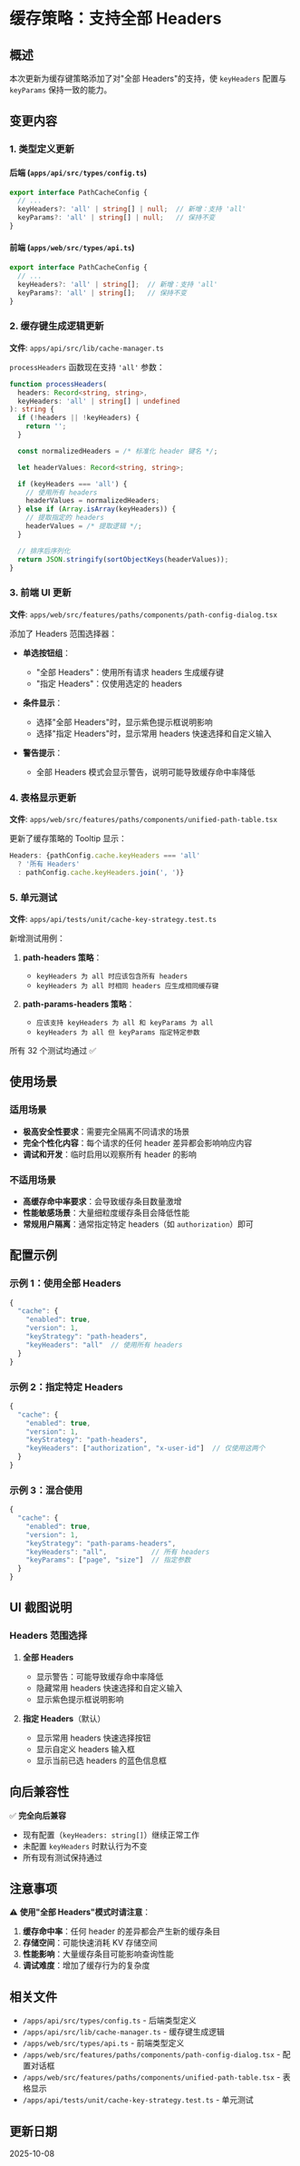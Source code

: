 # 缓存策略：支持全部 Headers

## 概述

本次更新为缓存键策略添加了对"全部 Headers"的支持，使 `keyHeaders` 配置与 `keyParams` 保持一致的能力。

## 变更内容

### 1. 类型定义更新

#### 后端 (`apps/api/src/types/config.ts`)

```typescript
export interface PathCacheConfig {
  // ...
  keyHeaders?: 'all' | string[] | null;  // 新增：支持 'all'
  keyParams?: 'all' | string[] | null;   // 保持不变
}
```

#### 前端 (`apps/web/src/types/api.ts`)

```typescript
export interface PathCacheConfig {
  // ...
  keyHeaders?: 'all' | string[];  // 新增：支持 'all'
  keyParams?: 'all' | string[];   // 保持不变
}
```

### 2. 缓存键生成逻辑更新

**文件**: `apps/api/src/lib/cache-manager.ts`

`processHeaders` 函数现在支持 `'all'` 参数：

```typescript
function processHeaders(
  headers: Record<string, string>, 
  keyHeaders: 'all' | string[] | undefined
): string {
  if (!headers || !keyHeaders) {
    return '';
  }

  const normalizedHeaders = /* 标准化 header 键名 */;

  let headerValues: Record<string, string>;

  if (keyHeaders === 'all') {
    // 使用所有 headers
    headerValues = normalizedHeaders;
  } else if (Array.isArray(keyHeaders)) {
    // 提取指定的 headers
    headerValues = /* 提取逻辑 */;
  }

  // 排序后序列化
  return JSON.stringify(sortObjectKeys(headerValues));
}
```

### 3. 前端 UI 更新

**文件**: `apps/web/src/features/paths/components/path-config-dialog.tsx`

添加了 Headers 范围选择器：

- **单选按钮组**：
  - "全部 Headers"：使用所有请求 headers 生成缓存键
  - "指定 Headers"：仅使用选定的 headers

- **条件显示**：
  - 选择"全部 Headers"时，显示紫色提示框说明影响
  - 选择"指定 Headers"时，显示常用 headers 快速选择和自定义输入

- **警告提示**：
  - 全部 Headers 模式会显示警告，说明可能导致缓存命中率降低

### 4. 表格显示更新

**文件**: `apps/web/src/features/paths/components/unified-path-table.tsx`

更新了缓存策略的 Tooltip 显示：

```typescript
Headers: {pathConfig.cache.keyHeaders === 'all' 
  ? '所有 Headers' 
  : pathConfig.cache.keyHeaders.join(', ')}
```

### 5. 单元测试

**文件**: `apps/api/tests/unit/cache-key-strategy.test.ts`

新增测试用例：

1. **path-headers 策略**：
   - `keyHeaders 为 all 时应该包含所有 headers`
   - `keyHeaders 为 all 时相同 headers 应生成相同缓存键`

2. **path-params-headers 策略**：
   - `应该支持 keyHeaders 为 all 和 keyParams 为 all`
   - `keyHeaders 为 all 但 keyParams 指定特定参数`

所有 32 个测试均通过 ✅

## 使用场景

### 适用场景

- **极高安全性要求**：需要完全隔离不同请求的场景
- **完全个性化内容**：每个请求的任何 header 差异都会影响响应内容
- **调试和开发**：临时启用以观察所有 header 的影响

### 不适用场景

- **高缓存命中率要求**：会导致缓存条目数量激增
- **性能敏感场景**：大量细粒度缓存条目会降低性能
- **常规用户隔离**：通常指定特定 headers（如 `authorization`）即可

## 配置示例

### 示例 1：使用全部 Headers

```typescript
{
  "cache": {
    "enabled": true,
    "version": 1,
    "keyStrategy": "path-headers",
    "keyHeaders": "all"  // 使用所有 headers
  }
}
```

### 示例 2：指定特定 Headers

```typescript
{
  "cache": {
    "enabled": true,
    "version": 1,
    "keyStrategy": "path-headers",
    "keyHeaders": ["authorization", "x-user-id"]  // 仅使用这两个
  }
}
```

### 示例 3：混合使用

```typescript
{
  "cache": {
    "enabled": true,
    "version": 1,
    "keyStrategy": "path-params-headers",
    "keyHeaders": "all",           // 所有 headers
    "keyParams": ["page", "size"]  // 指定参数
  }
}
```

## UI 截图说明

### Headers 范围选择

1. **全部 Headers**
   - 显示警告：可能导致缓存命中率降低
   - 隐藏常用 headers 快速选择和自定义输入
   - 显示紫色提示框说明影响

2. **指定 Headers**（默认）
   - 显示常用 headers 快速选择按钮
   - 显示自定义 headers 输入框
   - 显示当前已选 headers 的蓝色信息框

## 向后兼容性

✅ **完全向后兼容**

- 现有配置（`keyHeaders: string[]`）继续正常工作
- 未配置 `keyHeaders` 时默认行为不变
- 所有现有测试保持通过

## 注意事项

⚠️ **使用"全部 Headers"模式时请注意**：

1. **缓存命中率**：任何 header 的差异都会产生新的缓存条目
2. **存储空间**：可能快速消耗 KV 存储空间
3. **性能影响**：大量缓存条目可能影响查询性能
4. **调试难度**：增加了缓存行为的复杂度

## 相关文件

- `/apps/api/src/types/config.ts` - 后端类型定义
- `/apps/api/src/lib/cache-manager.ts` - 缓存键生成逻辑
- `/apps/web/src/types/api.ts` - 前端类型定义
- `/apps/web/src/features/paths/components/path-config-dialog.tsx` - 配置对话框
- `/apps/web/src/features/paths/components/unified-path-table.tsx` - 表格显示
- `/apps/api/tests/unit/cache-key-strategy.test.ts` - 单元测试

## 更新日期

2025-10-08
